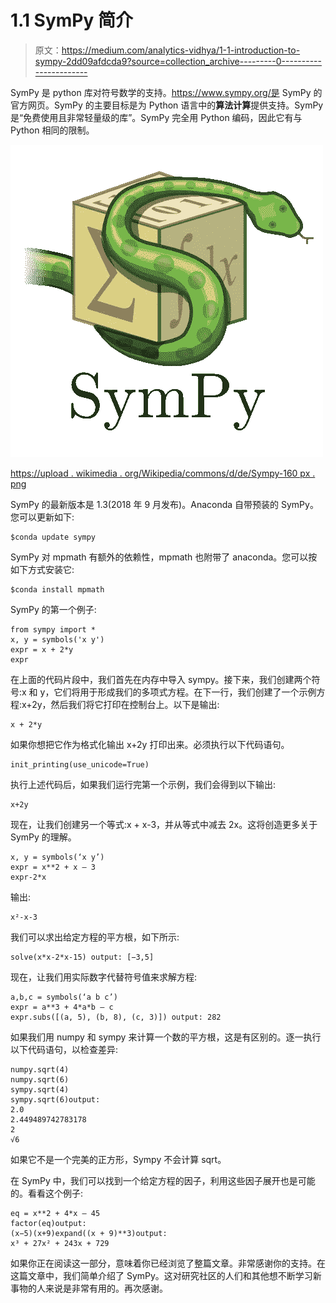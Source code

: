 # 1.1 SymPy 简介

> 原文：<https://medium.com/analytics-vidhya/1-1-introduction-to-sympy-2dd09afdcda9?source=collection_archive---------0----------------------->

SymPy 是 python 库对符号数学的支持。https://www.sympy.org/是 SymPy 的官方网页。SymPy 的主要目标是为 Python 语言中的**算法计算**提供支持。SymPy 是“免费使用且非常轻量级的库”。SymPy 完全用 Python 编码，因此它有与 Python 相同的限制。

![](img/7ab89c26ec8d6f33c020d43f58538e5f.png)

[https://upload . wikimedia . org/Wikipedia/commons/d/de/Sympy-160 px . png](https://upload.wikimedia.org/wikipedia/commons/d/de/Sympy-160px.png)

SymPy 的最新版本是 1.3(2018 年 9 月发布)。Anaconda 自带预装的 SymPy。您可以更新如下:

```
$conda update sympy
```

SymPy 对 mpmath 有额外的依赖性，mpmath 也附带了 anaconda。您可以按如下方式安装它:

```
$conda install mpmath
```

SymPy 的第一个例子:

```
from sympy import * 
x, y = symbols('x y')
expr = x + 2*y
expr
```

在上面的代码片段中，我们首先在内存中导入 sympy。接下来，我们创建两个符号:x 和 y，它们将用于形成我们的多项式方程。在下一行，我们创建了一个示例方程:x+2y，然后我们将它打印在控制台上。以下是输出:

```
x + 2*y
```

如果你想把它作为格式化输出 x+2y 打印出来。必须执行以下代码语句。

```
init_printing(use_unicode=True) 
```

执行上述代码后，如果我们运行完第一个示例，我们会得到以下输出:

```
x+2y
```

现在，让我们创建另一个等式:x + x-3，并从等式中减去 2x。这将创造更多关于 SymPy 的理解。

```
x, y = symbols(‘x y’)
expr = x**2 + x — 3
expr-2*x
```

输出:

```
x²-x-3
```

我们可以求出给定方程的平方根，如下所示:

```
solve(x*x-2*x-15) output: [−3,5]
```

现在，让我们用实际数字代替符号值来求解方程:

```
a,b,c = symbols(‘a b c’)
expr = a**3 + 4*a*b — c
expr.subs([(a, 5), (b, 8), (c, 3)]) output: 282
```

如果我们用 numpy 和 sympy 来计算一个数的平方根，这是有区别的。逐一执行以下代码语句，以检查差异:

```
numpy.sqrt(4)
numpy.sqrt(6)
sympy.sqrt(4)
sympy.sqrt(6)output:
2.0
2.449489742783178
2
√6
```

如果它不是一个完美的正方形，Sympy 不会计算 sqrt。

在 SymPy 中，我们可以找到一个给定方程的因子，利用这些因子展开也是可能的。看看这个例子:

```
eq = x**2 + 4*x — 45
factor(eq)output:
(x−5)(x+9)expand((x + 9)**3)output:
x³ + 27x² + 243x + 729
```

如果你正在阅读这一部分，意味着你已经浏览了整篇文章。非常感谢你的支持。在这篇文章中，我们简单介绍了 SymPy。这对研究社区的人们和其他想不断学习新事物的人来说是非常有用的。再次感谢。